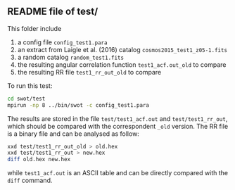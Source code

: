 README file of test/ 
--

This folder include

1. a config file `config_test1.para`
1. an extract from Laigle et al. (2016) catalog `cosmos2015_test1_z05-1.fits`
1. a random catalog `random_test1.fits`
1. the resulting angular correlation function `test1_acf.out_old` to compare
1. the resulting RR file `test1_rr_out_old` to compare

To run this test:

```bash
cd swot/test
mpirun -np 8 ../bin/swot -c config_test1.para
```
 
The results are stored in the file `test/test1_acf.out` and 
`test/test1_rr_out`, which should be compared with the 
correspondent `_old` version. The RR file is a binary file
and can be analysed as follow:

```bash
xxd test/test1_rr_out_old > old.hex
xxd test/test1_rr_out > new.hex
diff old.hex new.hex
```

while `test1_acf.out` is an ASCII table and can be directly compared 
with the `diff` command.

